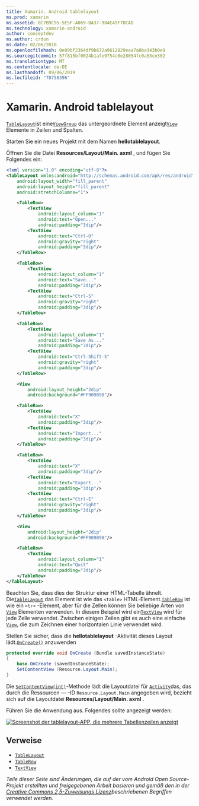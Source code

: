 ```yaml
---
title: Xamarin. Android tablelayout
ms.prod: xamarin
ms.assetid: 0C7B9C95-5E5F-A069-BA37-984E49F7DCAD
ms.technology: xamarin-android
author: conceptdev
ms.author: crdun
ms.date: 02/06/2018
ms.openlocfilehash: 0e09bf2364df9b672a9612829eaa7a8ba343b0e9
ms.sourcegitcommit: 57f815bf0024b1afe9754c0e28054fc0a53ce302
ms.translationtype: MT
ms.contentlocale: de-DE
ms.lasthandoff: 09/06/2019
ms.locfileid: "70758396"
---
```

# <a name="xamarinandroid-tablelayout"></a>Xamarin. Android tablelayout

[`TableLayout`](xref:Android.Widget.TableLayout)ist eine[`ViewGroup`](xref:Android.Views.ViewGroup)
das untergeordnete Element anzeigt[`View`](xref:Android.Views.View)
Elemente in Zeilen und Spalten.

Starten Sie ein neues Projekt mit dem Namen **hellotablelayout**.

Öffnen Sie die Datei **Resources/Layout/Main. axml** , und fügen Sie Folgendes ein:

```xml
<?xml version="1.0" encoding="utf-8"?>
<TableLayout xmlns:android="http://schemas.android.com/apk/res/android"
    android:layout_width="fill_parent"
    android:layout_height="fill_parent"
    android:stretchColumns="1">

    <TableRow>
        <TextView
            android:layout_column="1"
            android:text="Open..."
            android:padding="3dip"/>
        <TextView
            android:text="Ctrl-O"
            android:gravity="right"
            android:padding="3dip"/>
    </TableRow>

    <TableRow>
        <TextView
            android:layout_column="1"
            android:text="Save..."
            android:padding="3dip"/>
        <TextView
            android:text="Ctrl-S"
            android:gravity="right"
            android:padding="3dip"/>
    </TableRow>

    <TableRow>
        <TextView
            android:layout_column="1"
            android:text="Save As..."
            android:padding="3dip"/>
        <TextView
            android:text="Ctrl-Shift-S"
            android:gravity="right"
            android:padding="3dip"/>
    </TableRow>

    <View
        android:layout_height="2dip"
        android:background="#FF909090"/>

    <TableRow>
        <TextView
            android:text="X"
            android:padding="3dip"/>
        <TextView
            android:text="Import..."
            android:padding="3dip"/>
    </TableRow>

    <TableRow>
        <TextView
            android:text="X"
            android:padding="3dip"/>
        <TextView
            android:text="Export..."
            android:padding="3dip"/>
        <TextView
            android:text="Ctrl-E"
            android:gravity="right"
            android:padding="3dip"/>
    </TableRow>

    <View
        android:layout_height="2dip"
        android:background="#FF909090"/>

    <TableRow>
        <TextView
            android:layout_column="1"
            android:text="Quit"
            android:padding="3dip"/>
    </TableRow>
</TableLayout>
```

Beachten Sie, dass dies der Struktur einer HTML-Tabelle ähnelt. Die[`TableLayout`](xref:Android.Widget.TableLayout)
das Element ist wie das `<table>` HTML-Element.[`TableRow`](xref:Android.Widget.TableRow)
ist wie ein `<tr>` -Element, aber für die Zellen können Sie beliebige Arten von [`View`](xref:Android.Views.View) Elementen verwenden. In diesem Beispiel wird ein[`TextView`](xref:Android.Widget.TextView)
wird für jede Zelle verwendet. Zwischen einigen Zeilen gibt es auch eine einfache [`View`](xref:Android.Views.View), die zum Zeichnen einer horizontalen Linie verwendet wird.

Stellen Sie sicher, dass die **hellotablelayout** -Aktivität dieses Layout lädt.[`OnCreate()`](xref:Android.App.Activity.OnCreate*)
anzuwenden

```csharp
protected override void OnCreate (Bundle savedInstanceState)
{
    base.OnCreate (savedInstanceState);
    SetContentView (Resource.Layout.Main);
}
```

Die [`SetContentView(int)`](xref:Android.App.Activity.SetContentView*)-Methode lädt die Layoutdatei für [`Activity`](xref:Android.App.Activity)das, das durch die Ressourcen &mdash; -ID `Resource.Layout.Main` angegeben wird, bezieht sich auf die Layoutdatei **Resources/Layout/Main. axml** .

Führen Sie die Anwendung aus. Folgendes sollte angezeigt werden:

[![Screenshot der tablelayout-APP, die mehrere Tabellenzeilen anzeigt](table-layout-images/helloviews3.png)](table-layout-images/helloviews3.png#lightbox)

## <a name="references"></a>Verweise

- [`TableLayout`](xref:Android.Widget.TableLayout)
- [`TableRow`](xref:Android.Widget.TableRow)
- [`TextView`](xref:Android.Widget.TextView)

_Teile dieser Seite sind Änderungen, die auf der vom Android Open Source-Projekt erstellten und freigegebenen Arbeit basieren und gemäß den in der [Creative Commons 2,5-Zuweisungs Lizenz](http://creativecommons.org/licenses/by/2.5/)beschriebenen Begriffen verwendet werden._
